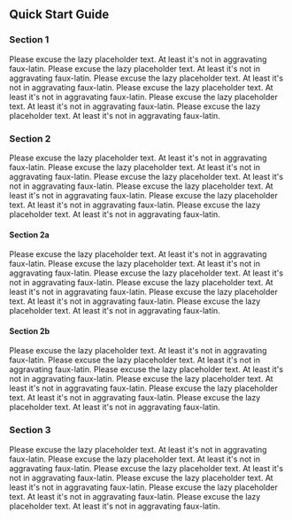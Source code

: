 ## Quick Start Guide

### Section 1

Please excuse the lazy placeholder text. At least it's not in aggravating faux-latin. Please excuse the lazy placeholder text. At least it's not in aggravating faux-latin. Please excuse the lazy placeholder text. At least it's not in aggravating faux-latin. Please excuse the lazy placeholder text. At least it's not in aggravating faux-latin. Please excuse the lazy placeholder text. At least it's not in aggravating faux-latin. Please excuse the lazy placeholder text. At least it's not in aggravating faux-latin.

### Section 2

Please excuse the lazy placeholder text. At least it's not in aggravating faux-latin. Please excuse the lazy placeholder text. At least it's not in aggravating faux-latin. Please excuse the lazy placeholder text. At least it's not in aggravating faux-latin. Please excuse the lazy placeholder text. At least it's not in aggravating faux-latin. Please excuse the lazy placeholder text. At least it's not in aggravating faux-latin. Please excuse the lazy placeholder text. At least it's not in aggravating faux-latin.

#### Section 2a

Please excuse the lazy placeholder text. At least it's not in aggravating faux-latin. Please excuse the lazy placeholder text. At least it's not in aggravating faux-latin. Please excuse the lazy placeholder text. At least it's not in aggravating faux-latin. Please excuse the lazy placeholder text. At least it's not in aggravating faux-latin. Please excuse the lazy placeholder text. At least it's not in aggravating faux-latin. Please excuse the lazy placeholder text. At least it's not in aggravating faux-latin.

#### Section 2b

Please excuse the lazy placeholder text. At least it's not in aggravating faux-latin. Please excuse the lazy placeholder text. At least it's not in aggravating faux-latin. Please excuse the lazy placeholder text. At least it's not in aggravating faux-latin. Please excuse the lazy placeholder text. At least it's not in aggravating faux-latin. Please excuse the lazy placeholder text. At least it's not in aggravating faux-latin. Please excuse the lazy placeholder text. At least it's not in aggravating faux-latin.

### Section 3

Please excuse the lazy placeholder text. At least it's not in aggravating faux-latin. Please excuse the lazy placeholder text. At least it's not in aggravating faux-latin. Please excuse the lazy placeholder text. At least it's not in aggravating faux-latin. Please excuse the lazy placeholder text. At least it's not in aggravating faux-latin. Please excuse the lazy placeholder text. At least it's not in aggravating faux-latin. Please excuse the lazy placeholder text. At least it's not in aggravating faux-latin.

